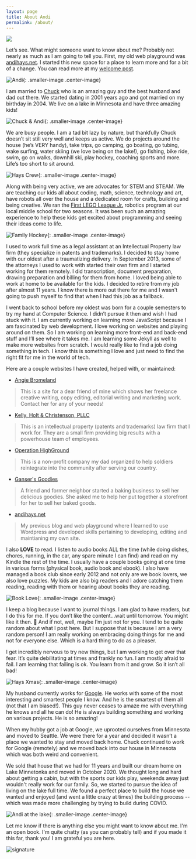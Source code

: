 ```yaml
---
layout: page
title: About Andi
permalink: /about/
---
```

<img src="/images/SkinnyRainbow2.jpeg">

Let’s see. What might someone want to know about me? Probably not nearly as much as I am going to tell you. First, my old web playground was [andihays.net](http://andihays.net). I started this new space for a place to learn more and for a bit of a change. You can read more at my [welcome post](https://andihays.dev/randomness/tech/2020/08/01/welcome.html).

![Andi](/images/RinkMom.jpg){: .smaller-image .center-image}

I am married to [Chuck](http://madebychuck.com) who is an amazing guy and the best husband and dad out there. We started dating in 2001 years ago and got married on my birthday in 2004. We live on a lake in Minnesota and have three amazing kids!

![Chuck & Andi](/images/CandA.jpg){: .smaller-image .center-image}

We are busy people. I am a tad bit lazy by nature, but thankfully Chuck doesn’t sit still very well and keeps us active. We do projects around the house (he’s VERY handy), take trips, go camping, go boating, go tubing, wake surfing, water skiing (we love being on the lake!), go fishing, bike ride, swim, go on walks, downhill ski, play hockey, coaching sports and more. Life’s too short to sit around. 

![Hays Crew](/images/HaysExplore.JPG){: .smaller-image .center-image}

Along with being very active, we are advocates for STEM and STEAM. We are teaching our kids all about coding, math, science, technology and art, have robots all over the house and a dedicated room for crafts, building and being creative. We ran the [First LEGO League Jr.](https://www.firstinspires.org/robotics/fll) robotics program at our local middle school for two seasons.  It was been such an amazing experience to help these kids get excited about programming and seeing their ideas come to life. 

![Family Hockey](/images/FamilyHockey.JPG){: .smaller-image .center-image}

I used to work full time as a legal assistant at an Intellectual Property law firm (they specialize in patents and trademarks). I decided to stay home with our oldest after a traumatizing delivery. In September 2013, some of the attorneys I used to work with started their own firm and I started working for them remotely. I did transcription, document preparation, drawing preparation and billing for them from home. I loved being able to work at home to be available for the kids. I decided to retire from my job after almost 11 years. I know there is more out there for me and I wasn't going to push myself to find that when I had this job as a fallback.

I went back to school before my oldest was born for a couple semesters to try my hand at Computer Science. I didn’t pursue it then and wish I had stuck with it. I am currently working on learning more JavaScript because I am fascinated by web development.  I love working on websites and playing around on them. So I am working on learning more front-end and back-end stuff and I’ll see where it takes me. I am learning some Jekyll as well to make more websites from scratch. I would really like to find a job doing something in tech. I know this is something I love and just need to find the right fit for me in the world of tech.

Here are a couple websites I have created, helped with, or maintained:
- [Angie Bromeland](http://angiebromeland.com/)
> This is a site for a dear friend of mine which shows her freelance creative writing, copy editing, editorial writing and marketing work. Contact her for any of your needs!
- [Kelly, Holt & Christenson, PLLC](http://khcip.com/)
> This is an intellectual property (patents and trademarks) law firm that I work for. They are a small firm providing big results with a powerhouse team of employees.
- [Operation HighGround](http://operationhighground.org/)
> This is a non-profit company my dad organized to help soldiers reintegrate into the community after serving our country.
- [Ganser's Goodies](http://gansersgoodies.com/) 
> A friend and former neighbor started a baking business to sell her delicious goodies. She asked me to help her put together a storefront for her to sell her baked goods.
- [andihays.net](http://andihays.net)
> My previous blog and web playground where I learned to use Wordpress and developed skills pertaining to developing, editing and maintianing my own site.

I also **LOVE** to read. I listen to audio books ALL the time (while doing dishes, chores, running, in the car, any spare minute I can find) and read on my Kindle the rest of the time. I usually have a couple books going at one time in various forms (physical book, audio book and ebook). I also have managed a book club since early 2012 and not only are we book lovers, we also love puzzles. My kids are also big readers and I adore catching them reading, reading with them or hearing about books they are reading.

![Book Love](/images/booklove.jpg){: .smaller-image .center-image}

I keep a blog because I want to journal things. I am glad to have readers, but I do this for me. If you don’t like the content...wait until tomorrow. You might like it then. 🙂 And if not, well, maybe I’m just not for you. I tend to be quite random about what I post here. But I suppose that is because I am a very random person! I am really working on embracing doing things for me and not for everyone else. Which is a hard thing to do as a pleaser.

I get incredibly nervous to try new things, but I am working to get over that fear. It’s quite debilitating at times and frankly no fun. I am mostly afraid to fail. I am learning that failing is ok. You learn from it and grow. So it isn’t all bad!

![Hays Xmas](/images/Hays2022.JPG){: .smaller-image .center-image}

My husband currently works for [Google](http://google.com). He works with some of the most interesting and smartest people I know. And he is the smartest of them all (not that I am biased!). This guy never ceases to amaze me with everything he knows and all he can do! He is always building something and working on various projects. He is so amazing! 

When my hubby got a job at Google, we uprooted ourselves from Minnesota and moved to Seattle.  We were there for a year and decided it wasn’t a place we wanted to stay and moved back home. Chuck continued to work for Google (remotely) and we moved back into our house in Minnesota which was both weird and convenient. 

We sold that house that we had for 11 years and built our dream home on Lake Minnetonka and moved in October 2020. We thought long and hard about getting a cabin, but with the sports our kids play, weekends away just wouldn't really work for our family. So, we started to pursue the idea of living on the lake full time. We found a perfect place to build the house we wanted and enjoyed (and went a little crazy at times) the building process -- which was made more challenging by trying to build during COVID.

![Andi at the lake](/images/AndiLake.jpg){: .smaller-image .center-image}

Let me know if there is anything else you might want to know about me. I'm an open book. I'm quite chatty (as you can probably tell) and if you made it this far, thank you! I am grateful you are here.

![signature](/images/andi.jpg)